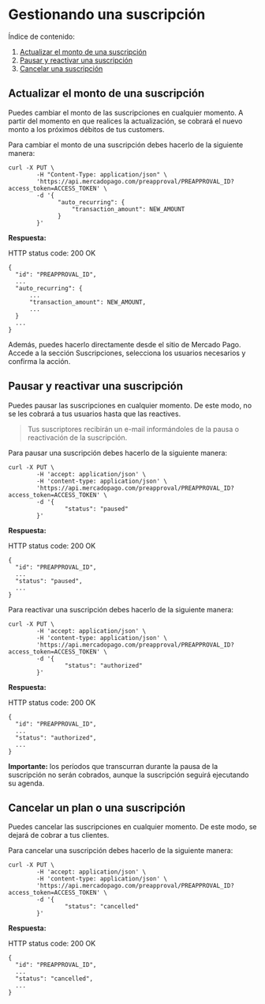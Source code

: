 # Gestionando una suscripción

Índice de contenido:

1. [Actualizar el monto de una suscripción]()
2. [Pausar y reactivar una suscripción]()
3. [Cancelar una suscripción]()


## Actualizar el monto de una suscripción

Puedes cambiar el monto de las suscripciones en cualquier momento. A partir del momento en que realices la actualización, se cobrará el nuevo monto a los próximos débitos de tus customers.

Para cambiar el monto de una suscripción debes hacerlo de la siguiente manera:

```curl
curl -X PUT \
        -H "Content-Type: application/json" \
        'https://api.mercadopago.com/preapproval/PREAPPROVAL_ID?access_token=ACCESS_TOKEN' \
        -d '{
              "auto_recurring": {
                  "transaction_amount": NEW_AMOUNT
              }
        }'
```

**Respuesta:**


HTTP status code: 200 OK

```curl
{
  "id": "PREAPPROVAL_ID",
  ...
  "auto_recurring": {
      ...
      "transaction_amount": NEW_AMOUNT,
      ...
  }
  ...
}
```

Además, puedes hacerlo directamente desde el sitio de Mercado Pago. Accede a la sección Suscripciones, selecciona los usuarios necesarios y confirma la acción.

## Pausar y reactivar una suscripción

Puedes pausar las suscripciones en cualquier momento. De este modo, no se les cobrará a tus usuarios hasta que las reactives.

> Tus suscriptores recibirán un e-mail informándoles de la pausa o reactivación de la suscripción.

Para pausar una suscripción debes hacerlo de la siguiente manera:

```curl
curl -X PUT \
        -H 'accept: application/json' \
        -H 'content-type: application/json' \
        'https://api.mercadopago.com/preapproval/PREAPPROVAL_ID?access_token=ACCESS_TOKEN' \
        -d '{
                "status": "paused"
        }'
```

**Respuesta:**

HTTP status code: 200 OK

```curl
{
  "id": "PREAPPROVAL_ID",
  ...
  "status": "paused",
  ...
}
```

Para reactivar una suscripción debes hacerlo de la siguiente manera:

```curl
curl -X PUT \
        -H 'accept: application/json' \
        -H 'content-type: application/json' \
        'https://api.mercadopago.com/preapproval/PREAPPROVAL_ID?access_token=ACCESS_TOKEN' \
        -d '{
                "status": "authorized"
        }'
```

**Respuesta:**

HTTP status code: 200 OK

```curl
{
  "id": "PREAPPROVAL_ID",
  ...
  "status": "authorized",
  ...
}
```

**Importante:** los períodos que transcurran durante la pausa de la suscripción no serán cobrados, aunque la suscripción seguirá ejecutando su agenda. 

## Cancelar un plan o una suscripción

Puedes cancelar las suscripciones en cualquier momento. De este modo, se dejará de cobrar a tus clientes.

Para cancelar una suscripción debes hacerlo de la siguiente manera:

```curl
curl -X PUT \
        -H 'accept: application/json' \
        -H 'content-type: application/json' \
        'https://api.mercadopago.com/preapproval/PREAPPROVAL_ID?access_token=ACCESS_TOKEN' \
        -d '{
                "status": "cancelled"
        }'
```

**Respuesta:** 

HTTP status code: 200 OK

```curl
{
  "id": "PREAPPROVAL_ID",
  ...
  "status": "cancelled",
  ...
}
```

